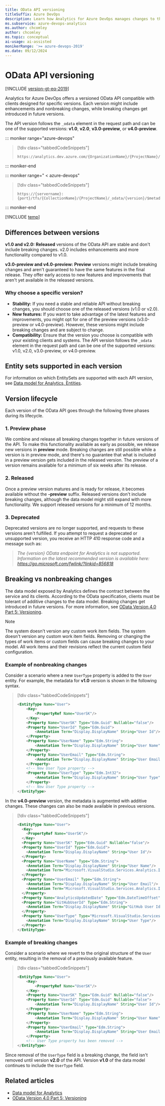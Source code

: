 ```yaml
---
title: OData API versioning
titleSuffix: Azure DevOps 
description: Learn how Analytics for Azure DevOps manages changes to the OData API.
ms.subservice: azure-devops-analytics
ms.author: chcomley
author: chcomley
ms.topic: conceptual
ai-usage: ai-assisted
monikerRange: '>= azure-devops-2019'
ms.date: 09/12/2024
---
```


# OData API versioning


[!INCLUDE [version-gt-eq-2019](../../includes/version-gt-eq-2019.md)]

Analytics for Azure DevOps offers a versioned OData API compatible with clients designed for specific versions. Each version might include enhancements and nonbreaking changes, while breaking changes get introduced in future versions.

The API version follows the `_odata` element in the request path and can be one of the supported versions: **v1.0**, **v2.0**, **v3.0-preview**, or **v4.0-preview**.

::: moniker range="azure-devops"

> [!div class="tabbedCodeSnippets"]
> ```OData
> https://analytics.dev.azure.com/{OrganizationName}/{ProjectName}/_odata/{version}/$metadata
> ``` 

::: moniker-end

::: moniker range=" < azure-devops"

> [!div class="tabbedCodeSnippets"]
> ```OData
> https://{servername}:{port}/tfs/{CollectionName}/{ProjectName}/_odata/{version}/$metadata
> ```

::: moniker-end

[!INCLUDE [temp](../includes/analytics-preview.md)]


## Differences between versions

**v1.0 and v2.0:** **Released** versions of the OData API are stable and don't include breaking changes. v2.0 includes enhancements and more functionality compared to v1.0.

**v3.0-preview and v4.0-preview:** **Preview** versions might include breaking changes and aren't guaranteed to have the same features in the final release. They offer early access to new features and improvements that aren't yet available in the released versions.

### Why choose a specific version?

- **Stability:** If you need a stable and reliable API without breaking changes, you should choose one of the released versions (v1.0 or v2.0).
- **New features:** If you want to take advantage of the latest features and improvements, you might opt for one of the preview versions (v3.0-preview or v4.0-preview). However, these versions might include breaking changes and are subject to change.
- **Compatibility:** Ensure that the version you choose is compatible with your existing clients and systems. The API version follows the `_odata` element in the request path and can be one of the supported versions: v1.0, v2.0, v3.0-preview, or v4.0-preview.

## Entity sets supported in each version

For information on which EntitySets are supported with each API version, see [Data model for Analytics, Entities](data-model-analytics-service.md#entities). 

## Version lifecycle

Each version of the OData API goes through the following three phases during its lifecycle. 

### 1. Preview phase

We combine and release all breaking changes together in future versions of the API. To make this functionality available as early as possible, we release new versions in **preview** mode. Breaking changes are still possible while a version is in preview mode, and there's no guarantee that what is included in a preview version gets included in the released version. The preview of a version remains available for a minimum of six weeks after its release.

### 2. Released

Once a preview version matures and is ready for release, it becomes available without the **-preview** suffix. Released versions don't include breaking changes, although the data model might still expand with more functionality. We support released versions for a minimum of 12 months.

### 3. Deprecated

Deprecated versions are no longer supported, and requests to these versions aren't fulfilled. If you attempt to request a deprecated or unsupported version, you receive an HTTP 410 response code and a message such as:

> *The {version} OData endpoint for Analytics is not supported. Information on the latest recommended version is available here: https://go.microsoft.com/fwlink/?linkid=856818*
 
## Breaking vs nonbreaking changes

The data model exposed by Analytics defines the contract between the service and its clients. According to the OData specification, clients must be tolerant of additive changes to the data model. Breaking changes get introduced in future versions. For more information, see [OData Version 4.0 Part 5: Versioning](https://docs.oasis-open.org/odata/odata/v4.0/errata03/os/complete/part1-protocol/odata-v4.0-errata03-os-part1-protocol-complete.html#_Toc453752208).

> [!NOTE]  
> The system doesn't version any custom work item fields. The system doesn't version any custom work item fields. Removing or changing the types of work items or custom fields can cause breaking changes to your model. All work items and their revisions reflect the current custom field configuration.

### Example of nonbreaking changes

Consider a scenario where a new `UserType` property is added to the `User` entity. For example, the metadata for **v1.0** version is shown in the following syntax. 


> [!div class="tabbedCodeSnippets"]
> ```XML
> <EntityType Name="User">
>     <Key>
>         <PropertyRef Name="UserSK"/>
>     </Key>
>     <Property Name="UserSK" Type="Edm.Guid" Nullable="false"/>
>     <Property Name="UserId" Type="Edm.Guid">
>         <Annotation Term="Display.DisplayName" String="User Id"/>
>     </Property>
>     <Property Name="UserName" Type="Edm.String">
>         <Annotation Term="Display.DisplayName" String="User Name"/>
>     </Property>
>     <Property Name="UserEmail" Type="Edm.String">
>         <Annotation Term="Display.DisplayName" String="User Email"/>
>     </Property>
>     <!-- New User Type property -->
>     <Property Name="UserType" Type="Edm.Int32">
>         <Annotation Term="Display.DisplayName" String="User Type"/>
>     </Property>
>     <!-- New User Type property -->
> </EntityType>
> ```

In the **v4.0-preview** version, the metadata is augmented with additive changes. These changes can also be made available in previous versions.

> [!div class="tabbedCodeSnippets"]
> ```XML
> <EntityType Name="User">
>   <Key>
>     <PropertyRef Name="UserSK"/>
>   </Key>
>   <Property Name="UserSK" Type="Edm.Guid" Nullable="false"/>
>   <Property Name="UserId" Type="Edm.Guid">
>     <Annotation Term="Display.DisplayName" String="User Id"/>
>   </Property>
>   <Property Name="UserName" Type="Edm.String">
>     <Annotation Term="Display.DisplayName" String="User Name"/>
>     <Annotation Term="Microsoft.VisualStudio.Services.Analytics.IsPersonallyIdentifiableInformation" Bool="true"/>
>   </Property>
>   <Property Name="UserEmail" Type="Edm.String">
>     <Annotation Term="Display.DisplayName" String="User Email"/>
>     <Annotation Term="Microsoft.VisualStudio.Services.Analytics.IsPersonallyIdentifiableInformation" Bool="true"/>
>   </Property>
>   <Property Name="AnalyticsUpdatedDate" Type="Edm.DateTimeOffset"/>
>   <Property Name="GitHubUserId" Type="Edm.String">
>     <Annotation Term="Display.DisplayName" String="GitHub User Id"/>
>   </Property>
>   <Property Name="UserType" Type="Microsoft.VisualStudio.Services.Analytics.Model.UserType">
>     <Annotation Term="Display.DisplayName" String="User Type"/>
>   </Property>
> </EntityType>
> ```

### Example of breaking changes

Consider a scenario where we revert to the original structure of the `User` entity, resulting in the removal of a previously available feature.

> [!div class="tabbedCodeSnippets"]
> ```XML
> <EntityType Name="User">
>     <Key>
>         <PropertyRef Name="UserSK"/>
>     </Key>
>     <Property Name="UserSK" Type="Edm.Guid" Nullable="false"/>
>     <Property Name="UserId" Type="Edm.Guid" Nullable="false">
>         <Annotation Term="Display.DisplayName" String="User Id"/>
>     </Property>
>     <Property Name="UserName" Type="Edm.String">
>         <Annotation Term="Display.DisplayName" String="User Name"/>
>     </Property>
>     <Property Name="UserEmail" Type="Edm.String">
>         <Annotation Term="Display.DisplayName" String="User Email"/>
>     </Property>
>     <!-- User Type property has been removed -->
> </EntityType>
> ```

Since removal of the `UserType` field is a breaking change, the field isn't removed until version **v2.0** of the API. Version **v1.0** of the data model continues to include the `UserType` field.

## Related articles

- [Data model for Analytics](data-model-analytics-service.md)
- [OData Version 4.0 Part 5: Versioning](https://docs.oasis-open.org/odata/odata/v4.0/errata03/os/complete/part1-protocol/odata-v4.0-errata03-os-part1-protocol-complete.html#_Toc453752208)
